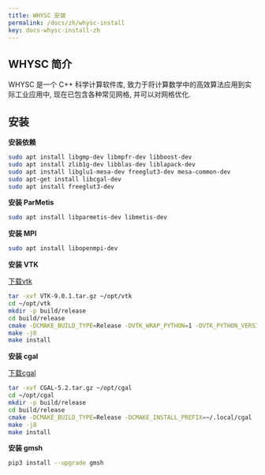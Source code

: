 ```yaml
---
title: WHYSC 安装
permalink: /docs/zh/whysc-install
key: docs-whysc-install-zh
---
```


## WHYSC 简介
WHYSC 是一个 C++ 科学计算软件库,
致力于将计算数学中的高效算法应用到实际工业应用中, 现在已包含各种常见网格,
并可以对网格优化.

## 安装
**安装依赖**
```bash
sudo apt install libgmp-dev libmpfr-dev libboost-dev 
sudo apt install zlib1g-dev libblas-dev liblapack-dev
sudo apt install libglu1-mesa-dev freeglut3-dev mesa-common-dev
sudo apt-get install libcgal-dev
sudo apt install freeglut3-dev
```

**安装 ParMetis** 
```bash
sudo apt install libparmetis-dev libmetis-dev
```

**安装 MPI**
```bash
sudo apt install libopenmpi-dev
```

**安装 VTK**

[下载vtk](https://vtk.org/download/)
```bash
tar -xvf VTK-9.0.1.tar.gz ~/opt/vtk
cd ~/opt/vtk
mkdir -p build/release
cd build/release
cmake -DCMAKE_BUILD_TYPE=Release -DVTK_WRAP_PYTHON=1 -DVTK_PYTHON_VERSION=3 -DBUILD_TESTING=0 -DCMAKE_INSTALL_PREFIX=~/.local/vtk ../..
make -j8
make install
```

**安装 cgal**

[下载cgal](https://github.com/CGAL/cgal/archive/refs/tags/v5.3.tar.gz)
```bash
tar -xvf CGAL-5.2.tar.gz ~/opt/cgal
cd ~/opt/cgal
mkdir -p build/release
cd build/release
cmake -DCMAKE_BUILD_TYPE=Release -DCMAKE_INSTALL_PREFIX=~/.local/cgal ../..
make -j8
make install
```

**安装 gmsh**
```bash
pip3 install --upgrade gmsh
```
